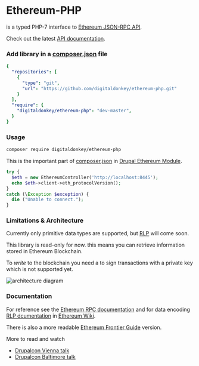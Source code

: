 # Ethereum-PHP

is a typed PHP-7 interface to [Ethereum JSON-RPC API](https://github.com/ethereum/wiki/wiki/JSON-RPC).

Check out the latest [API documentation](http://ethereum-php.org/dev/).

### Add library in a [composer.json](https://getcomposer.org/doc/01-basic-usage.md#composer-json-project-setup) file

```yaml
{
  "repositories": [
    {
      "type": "git",
      "url": "https://github.com/digitaldonkey/ethereum-php.git"
    }
  ],
  "require": {
    "digitaldonkey/ethereum-php": "dev-master",
  }
}
```

### Usage


```sh
composer require digitaldonkey/ethereum-php
```

This is the important part of [composer.json](https://github.com/digitaldonkey/ethereum/blob/8.x-1.x/composer.json) in [Drupal Ethereum Module](https://drupal.org/project/ethereum).


```php
try {
  $eth = new EthereumController('http://localhost:8445');
  echo $eth->client->eth_protocolVersion();
}
catch (\Exception $exception) {
  die ("Unable to connect.");
}
```

### Limitations & Architecture

Currently only primitive data types are supported, but [RLP](https://github.com/ethereum/wiki/wiki/RLP) will come soon.

This library is read-only for now. this means you can retrieve information stored in Ethereum Blockchain.

To *write* to the blockchain you need a to sign transactions with a private key which is not supported yet.


![architecture diagram](https://raw.githubusercontent.com/digitaldonkey/ethereum-php/dev/doxygen-assets/ArchitectureDiagrammCS6.png "Drupal Ethereum architecture")

### Documentation

For reference see the [Ethereum RPC documentation](https://github.com/ethereum/wiki/wiki/JSON-RPC) and for data encoding [RLP dcumentation](https://github.com/ethereum/wiki/wiki/RLP) in [Ethereum Wiki](https://github.com/ethereum/wiki).

There is also a more readable [Ethereum Frontier Guide](http://ethereum.gitbooks.io/frontier-guide/content/rpc.html) version.

More to read and watch

* [Drupalcon Vienna talk](https://events.drupal.org/vienna2017/sessions/drupal-and-ethereum-blockchain)
* [Drupalcon Baltimore talk](https://events.drupal.org/baltimore2017/sessions/drupal-and-ethereum-blockchain)

